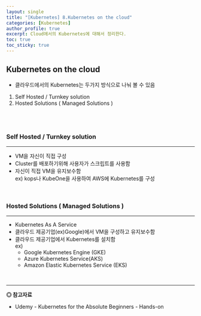 ```yaml
---
layout: single
title: "[Kubernetes] 8.Kubernetes on the cloud"
categories: [Kubernetes]
author_profile: true
excerpt: Cloud에서의 Kubernetes에 대해서 정리한다.
toc: true
toc_sticky: true
---
```


## Kubernetes on the cloud

- 클라우드에서의 Kubernetes는 두가지 방식으로 나눠 볼 수 있음
1. Self Hosted / Turnkey solution
2. Hosted Solutions ( Managed Solutions )

<br>
<br>

### Self Hosted / Turnkey solution
---------------------
- VM을 자신이 직접 구성
- Cluster를 배포하기위해 사용자가 스크립트를 사용함
- 자신이 직접 VM을 유지보수함<br>
ex) kops나 KubeOne을 사용하여 AWS에 Kubernetes를 구성

<br>

### Hosted Solutions ( Managed Solutions )
---------------------
- Kubernetes As A Service
- 클라우드 제공기업(ex)Google)에서 VM을 구성하고 유지보수함
- 클라우드 제공기업에서 Kubernetes를 설치함<br>
ex) 
    - Google Kubernetes Engine (GKE)
    - Azure Kubernetes Service(AKS)
    - Amazon Elastic Kubernetes Service (EKS)

<br>

------------------
**◎ 참고자료**

- Udemy - Kubernetes for the Absolute Beginners - Hands-on